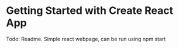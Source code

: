 # Getting Started with Create React App

Todo: Readme. Simple react webpage, can be run using npm start